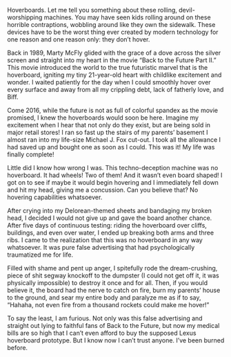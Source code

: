Hoverboards. Let me tell you something about these rolling, devil-worshipping machines. You may have seen kids rolling around on these horrible contraptions, wobbling around like they own the sidewalk. These devices have to be the worst thing ever created by modern technology for one reason and one reason only: they don’t hover.
Back in 1989, Marty McFly glided with the grace of a dove across the silver screen and straight into my heart in the movie “Back to the Future Part II.” This movie introduced the world to the true futuristic marvel that is the hoverboard, igniting my tiny 21-year-old heart with childlike excitement and wonder. I waited patiently for the day when I could smoothly hover over every surface and away from all my crippling debt, lack of fatherly love, and Biff.
Come 2016, while the future is not as full of colorful spandex as the movie promised, I knew the hoverboards would soon be here. Imagine my excitement when I hear that not only do they exist, but are being sold in major retail stores! I ran so fast up the stairs of my parents’ basement I almost ran into my life-size Michael J. Fox cut-out. I took all the allowance I had saved up and bought one as soon as I could. This was it! My life was finally complete!
Little did I know how wrong I was. This techno-deception machine was no hoverboard. It had wheels! Two of them! And it wasn’t even board shaped! I got on to see if maybe it would begin hovering and I immediately fell down and hit my head, giving me a concussion. Can you believe that? No hovering capabilities whatsoever.
After crying into my Delorean-themed sheets and bandaging my broken head, I decided I would not give up and gave the board another chance. After five days of continuous testing: riding the hoverboard over cliffs, buildings, and even over water, I ended up breaking both arms and three ribs. I came to the realization that this was no hoverboard in any way whatsoever. It was pure false advertising that had psychologically traumatized me for life.
Filled with shame and pent up anger, I spitefully rode the dream-crushing, piece of shit segway knockoff to the dumpster (I could not get off it, it was physically impossible) to destroy it once and for all. Then, if you would believe it, the board had the nerve to catch on fire, burn my parents’ house to the ground, and sear my entire body and paralyze me as if to say, “Hahaha, not even fire from a thousand rockets could make me hover!”
To say the least, I am furious. Not only was this false advertising and straight out lying to faithful fans of Back to the Future, but now my medical bills are so high that I can’t even afford to buy the supposed Lexus hoverboard prototype. But I know now I can’t trust anyone. I’ve been burned before.